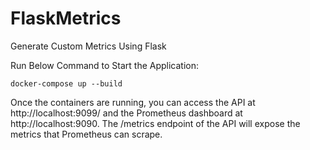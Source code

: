 # FlaskMetrics
Generate Custom Metrics Using Flask

Run Below Command to Start the Application:

`docker-compose up --build`

Once the containers are running, you can access the API at http://localhost:9099/ and the Prometheus dashboard at http://localhost:9090. 
The /metrics endpoint of the API will expose the metrics that Prometheus can scrape.


